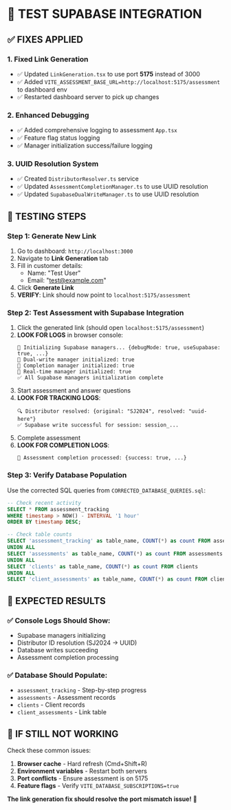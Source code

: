 # 🧪 TEST SUPABASE INTEGRATION

## ✅ FIXES APPLIED

### 1. **Fixed Link Generation**
- ✅ Updated `LinkGeneration.tsx` to use port **5175** instead of 3000
- ✅ Added `VITE_ASSESSMENT_BASE_URL=http://localhost:5175/assessment` to dashboard env
- ✅ Restarted dashboard server to pick up changes

### 2. **Enhanced Debugging**
- ✅ Added comprehensive logging to assessment `App.tsx`
- ✅ Feature flag status logging
- ✅ Manager initialization success/failure logging

### 3. **UUID Resolution System**
- ✅ Created `DistributorResolver.ts` service
- ✅ Updated `AssessmentCompletionManager.ts` to use UUID resolution
- ✅ Updated `SupabaseDualWriteManager.ts` to use UUID resolution

## 🎯 TESTING STEPS

### Step 1: Generate New Link
1. Go to dashboard: `http://localhost:3000`
2. Navigate to **Link Generation** tab
3. Fill in customer details:
   - Name: "Test User"
   - Email: "test@example.com"
4. Click **Generate Link**
5. **VERIFY**: Link should now point to `localhost:5175/assessment`

### Step 2: Test Assessment with Supabase Integration
1. Click the generated link (should open `localhost:5175/assessment`)
2. **LOOK FOR LOGS** in browser console:
   ```
   🔄 Initializing Supabase managers... {debugMode: true, useSupabase: true, ...}
   🔄 Dual-write manager initialized: true
   🔄 Completion manager initialized: true
   🔄 Real-time manager initialized: true
   ✅ All Supabase managers initialization complete
   ```
3. Start assessment and answer questions
4. **LOOK FOR TRACKING LOGS**:
   ```
   🔍 Distributor resolved: {original: "SJ2024", resolved: "uuid-here"}
   ✅ Supabase write successful for session: session_...
   ```
5. Complete assessment
6. **LOOK FOR COMPLETION LOGS**:
   ```
   🎯 Assessment completion processed: {success: true, ...}
   ```

### Step 3: Verify Database Population
Use the corrected SQL queries from `CORRECTED_DATABASE_QUERIES.sql`:

```sql
-- Check recent activity
SELECT * FROM assessment_tracking 
WHERE timestamp > NOW() - INTERVAL '1 hour'
ORDER BY timestamp DESC;

-- Check table counts
SELECT 'assessment_tracking' as table_name, COUNT(*) as count FROM assessment_tracking
UNION ALL
SELECT 'assessments' as table_name, COUNT(*) as count FROM assessments
UNION ALL  
SELECT 'clients' as table_name, COUNT(*) as count FROM clients
UNION ALL
SELECT 'client_assessments' as table_name, COUNT(*) as count FROM client_assessments;
```

## 🎯 EXPECTED RESULTS

### ✅ Console Logs Should Show:
- Supabase managers initializing
- Distributor ID resolution (SJ2024 → UUID)
- Database writes succeeding
- Assessment completion processing

### ✅ Database Should Populate:
- `assessment_tracking` - Step-by-step progress
- `assessments` - Assessment records
- `clients` - Client records  
- `client_assessments` - Link table

## 🚨 IF STILL NOT WORKING

Check these common issues:
1. **Browser cache** - Hard refresh (Cmd+Shift+R)
2. **Environment variables** - Restart both servers
3. **Port conflicts** - Ensure assessment is on 5175
4. **Feature flags** - Verify `VITE_DATABASE_SUBSCRIPTIONS=true`

**The link generation fix should resolve the port mismatch issue!** 🎯

